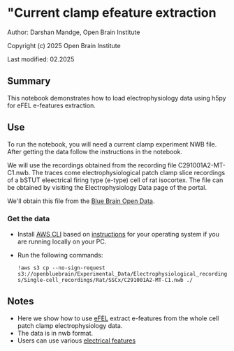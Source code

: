 # "Current clamp efeature extraction

Author: Darshan Mandge, Open Brain Institute

Copyright (c) 2025 Open Brain Institute

Last modified: 02.2025


## Summary
This notebook demonstrates how to load electrophysiology data using h5py for eFEL e-features extraction.

## Use
To run the notebook, you will need a current clamp experiment NWB file. After getting the data follow the instructions in the notebook.

We will use the recordings obtained from the recording file C291001A2-MT-C1.nwb. The traces come electrophysiological patch clamp slice recordings of a bSTUT eleectrical firing type (e-type) cell of rat isocortex. The file can be obtained by visiting the Electrophysiology Data page of the portal.

We'll obtain this file from the [Blue Brain Open Data](https://registry.opendata.aws/bluebrain_opendata/). 

### Get the data
- Install [AWS CLI](https://docs.aws.amazon.com/cli/latest/userguide/cli-chap-welcome.html) based on [instructions](https://docs.aws.amazon.com/cli/latest/userguide/getting-started-install.html) for your operating system if you are running locally on your PC.
- Run the following commands:

    `!aws s3 cp --no-sign-request s3://openbluebrain/Experimental_Data/Electrophysiological_recordings/Single-cell_recordings/Rat/SSCx/C291001A2-MT-C1.nwb ./`


## Notes
- Here we show how to use [eFEL](https://github.com/openbraininstitute/eFEL) extract e-features from the whole cell patch clamp electrophysiology data. 
- The data is in nwb format.
- Users can use various [electrical features](https://efel.readthedocs.io/en/latest/eFeatures.html)
